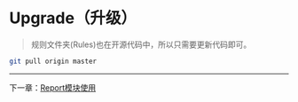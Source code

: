# Upgrade（升级）

> 规则文件夹(Rules)也在开源代码中，所以只需要更新代码即可。

```bash
git pull origin master
```
---
下一章：[Report模块使用](http://cobra.feei.cn/report)


